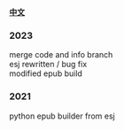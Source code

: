 
[**中文**](./README_zh_CN.md)

<h3>2023</h3>
merge code and info branch<br>
esj rewritten / bug fix<br>
modified epub build<br>

<h3>2021</h3>
python epub builder from esj